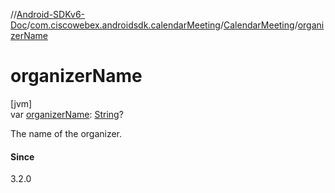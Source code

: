 //[Android-SDKv6-Doc](../../../index.md)/[com.ciscowebex.androidsdk.calendarMeeting](../index.md)/[CalendarMeeting](index.md)/[organizerName](organizer-name.md)

# organizerName

[jvm]\
var [organizerName](organizer-name.md): [String](https://kotlinlang.org/api/latest/jvm/stdlib/kotlin/-string/index.html)?

The name of the organizer.

#### Since

3.2.0
